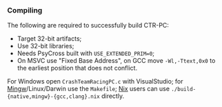 ### Compiling

The following are required to successfully build CTR-PC:
- Target 32-bit artifacts;
- Use 32-bit libraries;
- Needs PsyCross built with `USE_EXTENDED_PRIM=0`;
- On MSVC use "Fixed Base Address", on GCC move `-Wl,-Ttext,0x0` to the earliest position that does not conflict.

For Windows open `CrashTeamRacingPC.c` with VisualStudio; for [Mingw](https://www.mingw-w64.org/)/Linux/Darwin use the `Makefile`; [Nix](https://nixos.org/download/#download-nix) users can use `./build-{native,mingw}-{gcc,clang}.nix` directly.
